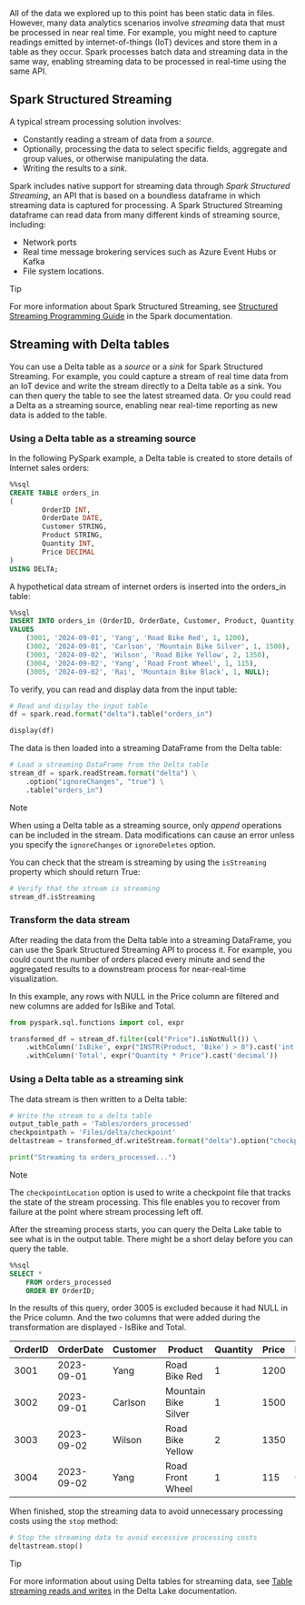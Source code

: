 All of the data we explored up to this point has been static data in files. However, many data analytics scenarios involve *streaming* data that must be processed in near real time. For example, you might need to capture readings emitted by internet-of-things (IoT) devices and store them in a table as they occur. Spark processes batch data and streaming data in the same way, enabling streaming data to be processed in real-time using the same API.

## Spark Structured Streaming

A typical stream processing solution involves:

- Constantly reading a stream of data from a *source*.
- Optionally, processing the data to select specific fields, aggregate and group values, or otherwise manipulating the data.
- Writing the results to a *sink*.

Spark includes native support for streaming data through *Spark Structured Streaming*, an API that is based on a boundless dataframe in which streaming data is captured for processing. A Spark Structured Streaming dataframe can read data from many different kinds of streaming source, including:

- Network ports
- Real time message brokering services such as Azure Event Hubs or Kafka
- File system locations.

> [!TIP]
> For more information about Spark Structured Streaming, see [Structured Streaming Programming Guide](https://spark.apache.org/docs/latest/structured-streaming-programming-guide.html) in the Spark documentation.

## Streaming with Delta tables

You can use a Delta table as a *source* or a *sink* for Spark Structured Streaming. For example, you could capture a stream of real time data from an IoT device and write the stream directly to a Delta table as a sink. You can then query the table to see the latest streamed data. Or you could read a Delta as a streaming source, enabling near real-time reporting as new data is added to the table.

### Using a Delta table as a streaming source

In the following PySpark example, a Delta table is created to store details of Internet sales orders:

```SQL
%%sql
CREATE TABLE orders_in
(
        OrderID INT,
        OrderDate DATE,
        Customer STRING,
        Product STRING,
        Quantity INT,
        Price DECIMAL
)
USING DELTA;
```

A hypothetical data stream of internet orders is inserted into the orders_in table:

```SQL
%%sql
INSERT INTO orders_in (OrderID, OrderDate, Customer, Product, Quantity, Price)
VALUES
    (3001, '2024-09-01', 'Yang', 'Road Bike Red', 1, 1200),
    (3002, '2024-09-01', 'Carlson', 'Mountain Bike Silver', 1, 1500),
    (3003, '2024-09-02', 'Wilson', 'Road Bike Yellow', 2, 1350),
    (3004, '2024-09-02', 'Yang', 'Road Front Wheel', 1, 115),
    (3005, '2024-09-02', 'Rai', 'Mountain Bike Black', 1, NULL);

```

To verify, you can read and display data from the input table:

```Python
# Read and display the input table
df = spark.read.format("delta").table("orders_in")

display(df)
```

The data is then loaded into a streaming DataFrame from the Delta table:

```python
# Load a streaming DataFrame from the Delta table
stream_df = spark.readStream.format("delta") \
    .option("ignoreChanges", "true") \
    .table("orders_in")

```

> [!NOTE]
> When using a Delta table as a streaming source, only *append* operations can be included in the stream. Data modifications can cause an error unless you specify the `ignoreChanges` or `ignoreDeletes` option.

You can check that the stream is streaming by using the `isStreaming` property which should return True:

```python
# Verify that the stream is streaming
stream_df.isStreaming
```

### Transform the data stream

After reading the data from the Delta table into a streaming DataFrame, you can use the Spark Structured Streaming API to process it. For example, you could count the number of orders placed every minute and send the aggregated results to a downstream process for near-real-time visualization.

In this example, any rows with NULL in the Price column are filtered and new columns are added for IsBike and Total.

```python
from pyspark.sql.functions import col, expr

transformed_df = stream_df.filter(col("Price").isNotNull()) \
    .withColumn('IsBike', expr("INSTR(Product, 'Bike') > 0").cast('int')) \
    .withColumn('Total', expr("Quantity * Price").cast('decimal'))
```

### Using a Delta table as a streaming sink

The data stream is then written to a Delta table:

```python
# Write the stream to a delta table
output_table_path = 'Tables/orders_processed'
checkpointpath = 'Files/delta/checkpoint'
deltastream = transformed_df.writeStream.format("delta").option("checkpointLocation", checkpointpath).start(output_table_path)

print("Streaming to orders_processed...")
```

> [!NOTE]
> The `checkpointLocation` option is used to write a checkpoint file that tracks the state of the stream processing. This file enables you to recover from failure at the point where stream processing left off.

After the streaming process starts, you can query the Delta Lake table to see what is in the output table. There might be a short delay before you can query the table.

```SQL
%%sql
SELECT *
    FROM orders_processed
    ORDER BY OrderID;
```

In the results of this query, order 3005 is excluded because it had NULL in the Price column. And the two columns that were added during the transformation are displayed - IsBike and Total.

|OrderID|OrderDate|Customer|Product|Quantity|Price|IsBike|Total|
|--|--|--|--|--|--|--|--|
|3001|2023-09-01|Yang|Road Bike Red|1|1200|1|1200|
|3002|2023-09-01|Carlson|Mountain Bike Silver|1|1500|1|1500|
|3003|2023-09-02|Wilson|Road Bike Yellow|2|1350|1|2700|
|3004|2023-09-02|Yang|Road Front Wheel|1|115|0|115|


When finished, stop the streaming data to avoid unnecessary processing costs using the `stop` method:

```python
# Stop the streaming data to avoid excessive processing costs
deltastream.stop()
```

> [!TIP]
> For more information about using Delta tables for streaming data, see [Table streaming reads and writes](https://docs.delta.io/latest/delta-streaming.html?azure-portal=true) in the Delta Lake documentation.